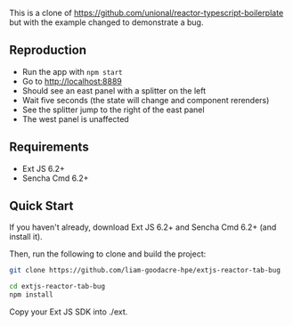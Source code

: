 This is a clone of https://github.com/unional/reactor-typescript-boilerplate but with the example changed to demonstrate a bug.

## Reproduction

* Run the app with `npm start`
* Go to [http://localhost:8889](http://localhost:8889)
* Should see an east panel with a splitter on the left
* Wait five seconds (the state will change and component rerenders)
* See the splitter jump to the right of the east panel
* The west panel is unaffected


## Requirements

* Ext JS 6.2+
* Sencha Cmd 6.2+


## Quick Start

If you haven't already, download Ext JS 6.2+ and Sencha Cmd 6.2+ (and install it).

Then, run the following to clone and build the project:

```sh
git clone https://github.com/liam-goodacre-hpe/extjs-reactor-tab-bug

cd extjs-reactor-tab-bug
npm install
```

Copy your Ext JS SDK into ./ext.

